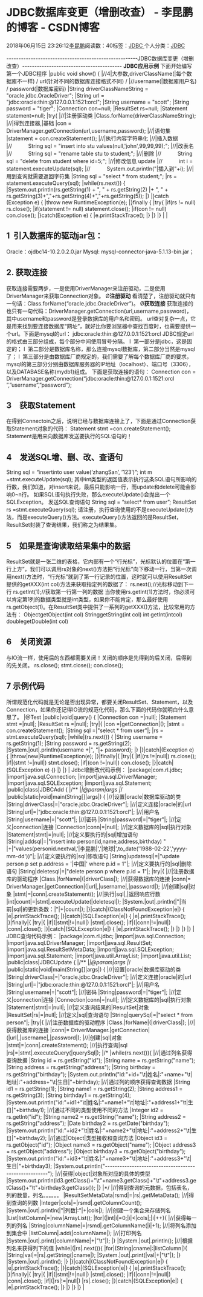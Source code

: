 
# JDBC数据库变更（增删改查） - 李昆鹏的博客 - CSDN博客


2018年06月15日 23:26:12[李昆鹏](https://me.csdn.net/weixin_41547486)阅读数：40标签：[JDBC																](https://so.csdn.net/so/search/s.do?q=JDBC&t=blog)个人分类：[JDBC																](https://blog.csdn.net/weixin_41547486/article/category/7739465)


------------------------------------------------------JDBC数据库变更（增删改查）-----------------------------------------
**JDBC应用示例**
下面开始编写第一个JDBC程序
|public void show() {
|//4|大参数,driverClassName(|每个数据库不一样) / url(针对不同的数据库连接格式不同) /
|//username(|数据库用户名) / password(|数据库密码)
|String driverClassNameString = "oracle.jdbc.OracleDriver";
|String url = "jdbc:oracle:thin:@127.0.0.1:1521:orcl";
|String username = "scott";
|String password = "tiger";
|Connection con=null;
|ResultSet rs=null;
|Statement statement=null;
|try{
|//|注册驱动类
|Class.forName(driverClassNameString);
|//|得到连接器,|基础
|con =  DriverManager.getConnection(url,username,password);
|//|语句集
|statement = con.createStatement();
|//|执行内容字符串化
|//|插入数据
|//           String sql = "insert into stu  values(null,'john',99,99,99);";
|//|改表名
|//           String sql = "rename table stu  to student;";
|//|删除
|//           String sql = "delete from  student where id=5;";
|//|修改信息 update
|//           int i =  statement.executeUpdate(sql);
|//           System.out.println("|插入到"+i);
|//|用到查询就需要返回字符集
|String sql = "select * from student;";
|rs = statement.executeQuery(sql);
|while(rs.next()) {
|System.out.println(rs.getString(1) + ",  " + rs.getString(2)
|+ ", " +  rs.getString(3)+","+rs.getString(4)+","+rs.getString(5));
|}
|}catch (Exception e) {
|throw new RuntimeException(e);
|}finally {
|try{
|if(rs != null) rs.close();
|if(statement != null) statement.close();
|if(con != null) con.close();
|}catch(Exception e) {
|e.printStackTrace();
|}
|}
|}
|
|

## 1  引入数据库的驱动jar包：
Oracle：ojdbc14-10.2.0.2.0.jar
Mysql: mysql-connector-java-5.1.13-bin.jar；
## 2. 获取连接
获取连接需要两步，一是使用DriverManager来注册驱动，二是使用DriverManager来获取Connection对象。
Ø**注册驱动**
看清楚了，注册驱动就只有一句话：Class.forName(“oracle.jdbc.OracleDriver”)。
Ø**获取连接**
获取连接的也只有一句代码：DriverManager.getConnection(url,username,password)，其中username和password是登录数据库的用户名和密码。
url查对复杂一点，它是用来找到要连接数据库“网址”，就好比你要浏览器中查找百度时，也需要提供一个url。下面是mysql的url：
jdbc:oracle:thin:@127.0.0.1:1521:orcl
JDBC规定url的格式由三部分组成，每个部分中间使用冒号分隔。
l  第一部分是jdbc，这是固定的；
l  第二部分是数据库名称，那么连接mysql数据库，第二部分当然是mysql了；
l  第三部分是由数据库厂商规定的，我们需要了解每个数据库厂商的要求，mysql的第三部分分别由数据库服务器的IP地址（localhost）、端口号（3306），以及DATABASE名称(mydb1)组成。
下面是获取连接的语句：
Connection con = DriverManager.getConnection(“jdbc:oracle:thin:@127.0.0.1:1521:orcl
”,”username”,”password”);
## 3　获取Statement
在得到Connectoin之后，说明已经与数据库连接上了，下面是通过Connection获取Statement对象的代码：
Statement stmt =con.createStatement();
Statement是用来向数据库发送要执行的SQL语句的！
## 4　发送SQL增、删、改、查语句
String sql = “insertinto user value(’zhangSan’, ’123’)”;
int m =stmt.executeUpdate(sql);
其中int类型的返回值表示执行这条SQL语句所影响的行数，我们知道，对insert来说，最后只能影响一行，而update和delete可能会影响0~n行。
如果SQL语句执行失败，那么executeUpdate()会抛出一个SQLException。
发送SQL查询语句
String sql = “select* from user”;
ResultSet rs =stmt.executeQuery(sql);
请注册，执行查询使用的不是executeUpdate()方法，而是executeQuery()方法。executeQuery()方法返回的是ResultSet，ResultSet封装了查询结果，我们称之为结果集。
## 5　如果是查询读取结果集中的数据
ResultSet就是一张二维的表格，它内部有一个“行光标”，光标默认的位置在“第一行上方”，我们可以调用rs对象的next()方法把“行光标”向下移动一行，当第一次调用next()方法时，“行光标”就到了第一行记录的位置，这时就可以使用ResultSet提供的getXXX(int col)方法来获取指定列的数据了：
rs.next();//光标移动到下一行
rs.getInt(1);//获取第一行第一列的数据
当你使用rs.getInt(1)方法时，你必须可以肯定第1列的数据类型就是int类型，如果你不能肯定，那么最好使用rs.getObject(1)。在ResultSet类中提供了一系列的getXXX()方法，比较常用的方法有：
ObjectgetObject(int col)
StringgetString(int col)
int getInt(intcol)
doublegetDouble(int col)
## 6　关闭资源
与IO流一样，使用后的东西都需要关闭！关闭的顺序是先得到的后关闭，后得到的先关闭。
rs.close();
stmt.close();
con.close();
## 7 示例代码
所谓规范化代码就是无论是否出现异常，都要关闭ResultSet、Statement，以及Connection，如果你还记得IO流的规范化代码，那么下面的代码你就明白什么意思了。
|@Test
|public|void|query() {
|Connection con =|null|;
|Statement stmt =|null|;
|ResultSet rs =|null|;
|try|{
|con =|getConnection|();
|stmt = con.createStatement();
|String sql =|"select * from user"|;
|rs = stmt.executeQuery(sql);
|while|(rs.next()) {
|String username =  rs.getString(1);
|String password = rs.getString(2);
|System.|out|.println(username  +|", "|+ password);
|}
|}|catch|(Exception e) {
|throw|new|RuntimeException(e);
|}|finally|{
|try|{
|if|(rs !=|null|) rs.close();
|if|(stmt !=|null|) stmt.close();
|if|(con !=|null|) con.close();
|}|catch|(SQLException e) {}
|}
|}
|
Jdbc增删改代码示例：
|package|com.rl.jdbc;
|import|java.sql.Connection;
|import|java.sql.DriverManager;
|import|java.sql.SQLException;
|import|java.sql.Statement;
|public|class|JDBCAdd {
|/**
|*|@param|args
|*/
|public|static|void|main(String[]|args|) {
|//|设置|oracle|数据库驱动的类
|String|driverClass|=|"oracle.jdbc.OracleDriver"|;
|//|定义连接|oracle|的|url
|String|url|=|"jdbc:oracle:thin:@127.0.0.1:1521:orcl"|;
|//|用户名
|String|username|=|"scott"|;
|//|密码
|String|password|=|"tiger"|;
|//|定义|connection|连接
|Connection|conn|=|null|;
|//|定义数据库的|sql|执行对象
|Statement|stmt|=|null|;
|//|定义要执行的|sql|增加语句
|String|addsql|=|"insert into  person(id,name,address,birthday) "
|+|"values(personid.nextval,'|李昆鹏|','|地球|',to_date('1988-02-22','yyyy-mm-dd'))"|;
|//|定义要执行的|sql|修改语句
|String|updatesql|=|"update person p set p.address = '|中国|' where p.id = 1"|;
|//|定义要执行的|sql|删除语句
|String|deletesql|=|"delete person p where p.id =  1"|;
|try|{
|//|注册数据库的驱动程序
|Class.|forName|(|driverClass|);
|//|获得数据库的连接
|conn|= DriverManager.|getConnection|(|url|,|username|,|password|);
|//|创建|sql|对象
|stmt|=|conn|.createStatement();
|//|执行|sql|,|返回响应行数
|int|count|=|stmt|.executeUpdate(|deletesql|);
|System.|out|.println(|"|当前|sql|的更新条数：|"|+|count|);
|}|catch|(ClassNotFoundException|e|) {
|e|.printStackTrace();
|}|catch|(SQLException|e|) {
|e|.printStackTrace();
|}|finally|{
|try|{
|if|(|stmt|!=|null|)
|stmt|.close();
|if|(|conn|!=|null|)
|conn|.close();
|}|catch|(SQLException|e|) {
|e|.printStackTrace();
|}
|}
|}
|}
|
JDBC查询代码示例：
|package|com.rl.jdbc;
|import|java.sql.Connection;
|import|java.sql.DriverManager;
|import|java.sql.ResultSet;
|import|java.sql.ResultSetMetaData;
|import|java.sql.SQLException;
|import|java.sql.Statement;
|import|java.util.ArrayList;
|import|java.util.List;
|public|class|JDBCUpdate {
|/**
|*|@param|args
|*/
|public|static|void|main(String[]|args|) {
|//|设置|oracle|数据库驱动的类
|String|driverClass|=|"oracle.jdbc.OracleDriver"|;
|//|定义连接|oracle|的|url
|String|url|=|"jdbc:oracle:thin:@127.0.0.1:1521:orcl"|;
|//|用户名
|String|username|=|"scott"|;
|//|密码
|String|password|=|"tiger"|;
|//|定义|connection|连接
|Connection|conn|=|null|;
|//|定义数据库的|sql|执行对象
|Statement|stmt|=|null|;
|//|定义查询结果的|ResultSet|对象
|ResultSet|rs|=|null|;
|//|定义|sql|查询语句
|String|querySql|=|"select * from person"|;
|try|{
|//|注册数据库的驱动程序
|Class.|forName|(|driverClass|);
|//|获得数据库的连接
|conn|= DriverManager.|getConnection|(|url|,|username|,|password|);
|//|创建|sql|对象
|stmt|=|conn|.createStatement();
|//|执行查询|sql
|rs|=|stmt|.executeQuery(|querySql|);
|/*
|while(rs.next()){
|//|通过列名获得查询数据
|String id =  rs.getString("id");
|String name =  rs.getString("name");
|String address =  rs.getString("address");
|String birthday =  rs.getString("birthday");
|System.out.println("id:"+id+"\t|姓名|:"+name+"\t|地址|:"+address+"\t|生日|"+birthday);
|//|通过列的顺序获得查询数据
|String id1 =  rs.getString(1);
|String name1 =  rs.getString(2);
|String address1 =  rs.getString(3);
|String birthday1 =  rs.getString(4);
|System.out.println("id:"+id1+"\t|姓名|:"+name1+"\t|地址|:"+address1+"\t|生日|"+birthday1);
|//|通过不同的类型使用不同的方法
|Integer id2 =  rs.getInt("id");
|String name2 =  rs.getString("name");
|String address2 =  rs.getString("address");
|Date birthday2 =  rs.getDate("birthday");
|System.out.println("id:"+id2+"\t|姓名|:"+name2+"\t|地址|:"+address2+"\t|生日|"+birthday2);
|//|通过|Object|类型接收和查询方法
|Object id3 =  rs.getObject("id");
|Object name3 =  rs.getObject("name");
|Object address3 =  rs.getObject("address");
|Object birthday3 =  rs.getObject("birthday");
|System.out.println("id:"+id3+"\t|姓名|:"+name3+"\t|地址|:"+address3+"\t|生日|"+birthday3);
|System.out.println("------------------------------------------------------");
|//|获得|object|对象所对应的具体的类型
|System.out.println(id3.getClass()+"\t"+name3.getClass()+"\t"+address3.getClass()+"\t"+birthday3.getClass());
|}
|*/
|//|得到查询的元数据，包括表名，列的数量，列名。。。。。。
|ResultSetMetaData|rsmd|=|rs|.getMetaData();
|//|得到查询的列数
|Integer|cols|=|rsmd|.getColumnCount();
|System.|out|.println(|"|列数|:"|+|cols|);
|//|创建一个集合来存储列名
|List<String>|listColumn|=|new|ArrayList<String>();
|for|(|int|i|=0;|i|<|cols|;|i|++){
|//|获得每一列的列名
|String|columnName|=|rsmd|.getColumnName(|i|+1);
|//|将列名添加到集合中
|listColumn|.add(|columnName|);
|//|打印列名
|System.|out|.print(|columnName|+|"\t"|);
|}
|System.|out|.println();
|//|根据列名来获得列下的值
|while|(|rs|.next()){
|for|(String|cname|:|listColumn|){
|String|val|=|rs|.getString(|cname|);
|System.|out|.print(|val|+|"\t"|);
|}
|System.|out|.println();
|}
|}|catch|(ClassNotFoundException|e|) {
|e|.printStackTrace();
|}|catch|(SQLException|e|) {
|e|.printStackTrace();
|}|finally|{
|try|{
|if|(|stmt|!=|null|)
|stmt|.close();
|if|(|conn|!=|null|)
|conn|.close();
|if|(|rs|!=|null|)
|rs|.close();
|}|catch|(SQLException|e|) {
|e|.printStackTrace();
|}
|}
|}
|}
|


